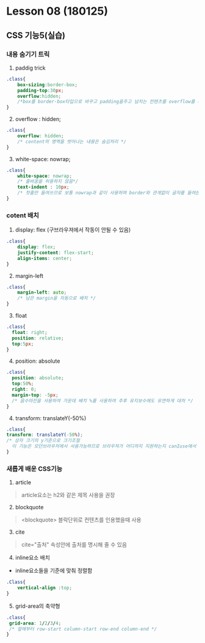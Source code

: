 # Lesson 08 (180125)  
## CSS 기능5(실습)


### 내용 숨기기 트릭
1. paddig trick 
```css
.class{
    box-sizing:border-box;
    padding-top:30px;
    overflow:hidden;
    /*box를 border-box타입으로 바꾸고 padding을주고 넘치는 컨텐츠를 overflow를 사용하여 감춤*/
}
```
2. overflow : hidden;
```css
.class{
    overflow: hidden;
    /* content의 영역을 벗어나는 내용은 숨김처리 */
}
```
3. white-space: nowrap;
```css
.class{
    white-space: nowrap;
    /* 줄바꿈을 허용하지 않음*/
    text-indent : 10px;
    /* 첫줄만 들여쓰므로 보통 nowrap과 같이 사용하며 border와 관계없이 글자를 들여쓴다. */
}
```
### cotent 배치 
1. display: flex (구브라우져에서 작동이 안될 수 있음)
```css
.class{
    display: flex;
    justify-content: flex-start;
    align-items: center;
}
```
2. margin-left
```css
.class{
    margin-left: auto;
    /* 남은 margin을 자동으로 배치 */
}
```
3. float
```css
.class{
  float: right;
  position: relative;
  top:5px;
}
```
4. position: absolute
```css
.class{
  position: absolute;
  top:50%;
  right: 0;
  margin-top: -5px;
  /* 음수마진을 사용하여 가운데 배치 %를 사용하여 추후 유지보수에도 유연하게 대처 */
}
```
4. transform: translateY(-50%)
```css
.class{
transform: translateY(-50%);
/* 상자 크기의 y기준으로 크기조절
  이 기능은 모던브라우저에서 사용가능하므로 브라우져가 어디까지 지원하는지 canIuse에서 확인 */
}
```
### 새롭게 배운 CSS기능
1. article
> article요소는 h2와 같은 제목 사용을 권장  
2. blockquote 
> &lt;blockquote&gt; 블락단위로 컨텐츠를 인용했을때 사용
3. cite
> cite="출처" 속성안에 출처를 명시해 줄 수 있음
4. inline요소 배치
- inline요소들을 기준에 맞춰 정렬함
```css
.Class{
    vertical-align :top;
}
```
5. grid-area의 축약형
```css
.class{
 grid-area: 1/2/3/4;
 /* 앞에부터 row-start column-start row-end column-end */
}
```




